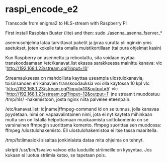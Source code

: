 # raspi_encode_e2
Transcode from enigma2 to HLS-stream with Raspberry Pi

First install Raspbian Buster (lite) and then:
sudo ./asenna_asenna_fserver_*

asennusohjelma lataa tarvittavat paketit ja jyraa surutta yli nginxin yms asetukset, joten kokeile tata omalla muistikortillaan (tai pura ohjelmat kasin)

Kun Raspberry on asennettu ja rebootattu, sita voidaan pyytaa transkoodaamaan /etc/kanavat.list ekassa sarakkeessa mainittu kanava:
vlc 'http://192.168.1.23/stream.cgi?input=10'

Streamauksessa on mahdollista kayttaa useampia ulostulokanavia, toisinsanoen eri kanavien transkoodauksia voi olla kaytossa 10 kpl
vlc 'http://192.168.1.23/stream.cgi?input=10&output=5'
vlc 'http://192.168.1.23/stream.cgi?input=12&output=1'
jne
streamit muodostuu /tmp/hls/<numero> -hakemistoon, josta nginx niita palvelee eteenpain.

/etc/kanavat.list:
id|name|ffmpeg-command
id on se tunnus, jolla kanavaa pyydetaan.
nimi on vapaavalintainen nimi, jota ei nyt kayteta mihinkaan mutta sen on listalla helpottamaan muokaamista
soittokomento on se varsinainen ffmpegin suorittama komento. ffmpeg suorittaa sen muodossa:
ffmpeg <soittokomento> /ulostulohakemisto. Eli ulostulohakemistoa ei itse tassa maaritella.


/tmp/fstiimaaloki sisaltaa jonkinlaista dataa mita ohjelma on tehnyt.

skripti /usr/bin/fsvalvo valvoo etta luoduille striimeille on kysyntaa. Jos kukaan ei luotua striimia katso, se tapetaan pois.
